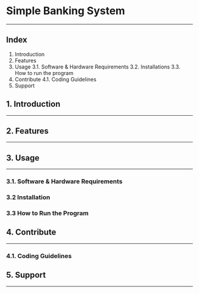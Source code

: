 # Simple Banking System
***

## Index
1. Introduction
2. Features
3. Usage
	3.1. Software & Hardware Requirements
	3.2. Installations
    3.3. How to run the program
4. Contribute
	4.1. Coding Guidelines
5. Support

## 1. Introduction
***
## 2. Features
***
## 3. Usage
***
### 3.1. Software & Hardware Requirements
### 3.2 Installation
### 3.3 How to Run the Program
## 4. Contribute
***
### 4.1. Coding Guidelines
## 5. Support
***